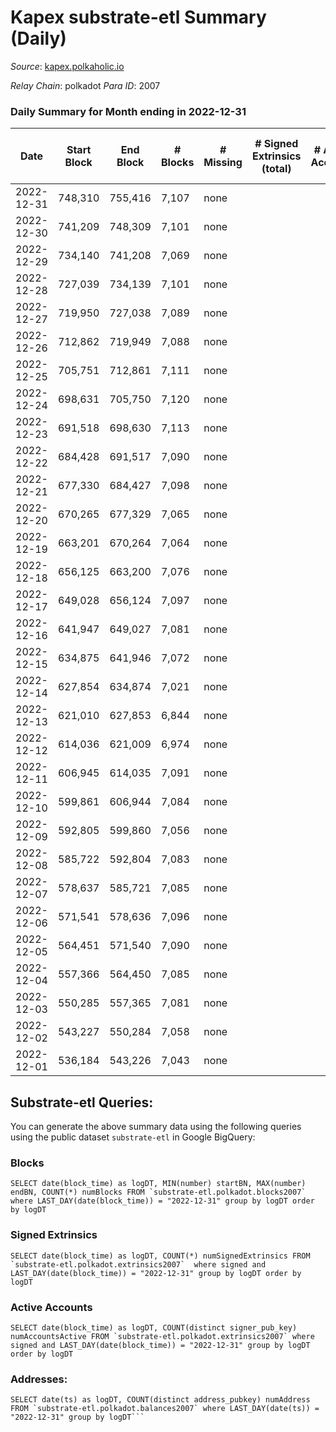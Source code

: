 # Kapex substrate-etl Summary (Daily)

_Source_: [kapex.polkaholic.io](https://kapex.polkaholic.io)

*Relay Chain*: polkadot
*Para ID*: 2007



### Daily Summary for Month ending in 2022-12-31


| Date | Start Block | End Block | # Blocks | # Missing | # Signed Extrinsics (total) | # Active Accounts | # Addresses with Balances | # Events | # Transfers | # XCM Transfers In | # XCM Transfers Out |
| ---- | ----------- | --------- | -------- | --------- | --------------------------- | ----------------- | ------------------------- | -------- | ----------- | ------------------ | ------------------- |
| 2022-12-31 | 748,310 | 755,416 | 7,107 | none  |  |  | 3 | 14,218 |   |   |   |
| 2022-12-30 | 741,209 | 748,309 | 7,101 | none  |  |  |  | 14,206 |   |   |   |
| 2022-12-29 | 734,140 | 741,208 | 7,069 | none  |  |  |  | 14,142 |   |   |   |
| 2022-12-28 | 727,039 | 734,139 | 7,101 | none  |  |  |  | 14,206 |   |   |   |
| 2022-12-27 | 719,950 | 727,038 | 7,089 | none  |  |  |  | 14,182 |   |   |   |
| 2022-12-26 | 712,862 | 719,949 | 7,088 | none  |  |  |  | 14,179 |   |   |   |
| 2022-12-25 | 705,751 | 712,861 | 7,111 | none  |  |  |  | 14,226 |   |   |   |
| 2022-12-24 | 698,631 | 705,750 | 7,120 | none  |  |  |  | 14,244 |   |   |   |
| 2022-12-23 | 691,518 | 698,630 | 7,113 | none  |  |  |  | 14,230 |   |   |   |
| 2022-12-22 | 684,428 | 691,517 | 7,090 | none  |  |  |  | 14,184 |   |   |   |
| 2022-12-21 | 677,330 | 684,427 | 7,098 | none  |  |  |  | 14,200 |   |   |   |
| 2022-12-20 | 670,265 | 677,329 | 7,065 | none  |  |  |  | 14,134 |   |   |   |
| 2022-12-19 | 663,201 | 670,264 | 7,064 | none  |  |  |  | 14,132 |   |   |   |
| 2022-12-18 | 656,125 | 663,200 | 7,076 | none  |  |  |  | 14,156 |   |   |   |
| 2022-12-17 | 649,028 | 656,124 | 7,097 | none  |  |  |  | 14,198 |   |   |   |
| 2022-12-16 | 641,947 | 649,027 | 7,081 | none  |  |  |  | 14,166 |   |   |   |
| 2022-12-15 | 634,875 | 641,946 | 7,072 | none  |  |  |  | 14,148 |   |   |   |
| 2022-12-14 | 627,854 | 634,874 | 7,021 | none  |  |  |  | 14,046 |   |   |   |
| 2022-12-13 | 621,010 | 627,853 | 6,844 | none  |  |  |  | 13,691 |   |   |   |
| 2022-12-12 | 614,036 | 621,009 | 6,974 | none  |  |  |  | 13,952 |   |   |   |
| 2022-12-11 | 606,945 | 614,035 | 7,091 | none  |  |  |  | 14,186 |   |   |   |
| 2022-12-10 | 599,861 | 606,944 | 7,084 | none  |  |  |  | 14,172 |   |   |   |
| 2022-12-09 | 592,805 | 599,860 | 7,056 | none  |  |  |  | 14,116 |   |   |   |
| 2022-12-08 | 585,722 | 592,804 | 7,083 | none  |  |  |  | 14,170 |   |   |   |
| 2022-12-07 | 578,637 | 585,721 | 7,085 | none  |  |  |  | 14,174 |   |   |   |
| 2022-12-06 | 571,541 | 578,636 | 7,096 | none  |  |  |  | 14,196 |   |   |   |
| 2022-12-05 | 564,451 | 571,540 | 7,090 | none  |  |  |  | 14,184 |   |   |   |
| 2022-12-04 | 557,366 | 564,450 | 7,085 | none  |  |  | 3 | 14,178 |   | 1  |   |
| 2022-12-03 | 550,285 | 557,365 | 7,081 | none  |  |  |  | 14,166 |   |   |   |
| 2022-12-02 | 543,227 | 550,284 | 7,058 | none  |  |  |  | 14,120 |   |   |   |
| 2022-12-01 | 536,184 | 543,226 | 7,043 | none  |  |  |  | 14,090 |   | 3  |   |

## Substrate-etl Queries:
You can generate the above summary data using the following queries using the public dataset `substrate-etl` in Google BigQuery:


### Blocks
```
SELECT date(block_time) as logDT, MIN(number) startBN, MAX(number) endBN, COUNT(*) numBlocks FROM `substrate-etl.polkadot.blocks2007`  where LAST_DAY(date(block_time)) = "2022-12-31" group by logDT order by logDT
```


### Signed Extrinsics
```
SELECT date(block_time) as logDT, COUNT(*) numSignedExtrinsics FROM `substrate-etl.polkadot.extrinsics2007`  where signed and LAST_DAY(date(block_time)) = "2022-12-31" group by logDT order by logDT
```


### Active Accounts
```
SELECT date(block_time) as logDT, COUNT(distinct signer_pub_key) numAccountsActive FROM `substrate-etl.polkadot.extrinsics2007` where signed and LAST_DAY(date(block_time)) = "2022-12-31" group by logDT order by logDT
```


### Addresses:
```
SELECT date(ts) as logDT, COUNT(distinct address_pubkey) numAddress FROM `substrate-etl.polkadot.balances2007` where LAST_DAY(date(ts)) = "2022-12-31" group by logDT```

